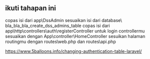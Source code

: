 ## ikuti tahapan ini
copas isi dari app\DssAdmin
sesuaikan isi dari database\ bla_bla_bla_create_dss_admins_table
copas isi dari app\http\controllers\auth\registerController
untuk login controllermu sesuaikan dengan App\controller\HomeController 
sesuikan halaman routingmu dengan routes\web.php dan routes\api.php

https://www.5balloons.info/changing-authentication-table-laravel/
